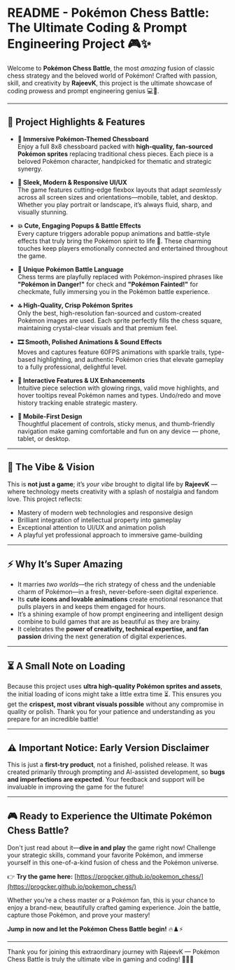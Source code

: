# README - Pokémon Chess Battle: The Ultimate Coding & Prompt Engineering Project 🎮✨

Welcome to **Pokémon Chess Battle**, the most _amazing_ fusion of classic chess strategy and the beloved world of Pokémon! Crafted with passion, skill, and creativity by **RajeevK**, this project is the ultimate showcase of coding prowess and prompt engineering genius 💻🚀.

---

## 🌟 Project Highlights & Features

- **🎨 Immersive Pokémon-Themed Chessboard**  
  Enjoy a full 8x8 chessboard packed with **high-quality, fan-sourced Pokémon sprites** replacing traditional chess pieces. Each piece is a beloved Pokémon character, handpicked for thematic and strategic synergy.

- **📱 Sleek, Modern & Responsive UI/UX**  
  The game features cutting-edge flexbox layouts that adapt *seamlessly* across all screen sizes and orientations—mobile, tablet, and desktop. Whether you play portrait or landscape, it’s always fluid, sharp, and visually stunning.

- **💥 Cute, Engaging Popups & Battle Effects**  
  Every capture triggers adorable popup animations and battle-style effects that truly bring the Pokémon spirit to life 🐾. These charming touches keep players emotionally connected and entertained throughout the game.

- **🎤 Unique Pokémon Battle Language**  
  Chess terms are playfully replaced with Pokémon-inspired phrases like **"Pokémon in Danger!"** for check and **"Pokémon Fainted!"** for checkmate, fully immersing you in the Pokémon battle experience.

- **🔝 High-Quality, Crisp Pokémon Sprites**  
  Only the best, high-resolution fan-sourced and custom-created Pokémon images are used. Each sprite perfectly fills the chess square, maintaining crystal-clear visuals and that premium feel.

- **🎞️ Smooth, Polished Animations & Sound Effects**  
  Moves and captures feature 60FPS animations with sparkle trails, type-based highlighting, and authentic Pokémon cries that elevate gameplay to a fully professional, delightful level.

- **🧩 Interactive Features & UX Enhancements**  
  Intuitive piece selection with glowing rings, valid move highlights, and hover tooltips reveal Pokémon names and types. Undo/redo and move history tracking enable strategic mastery.

- **📱 Mobile-First Design**  
  Thoughtful placement of controls, sticky menus, and thumb-friendly navigation make gaming comfortable and fun on any device — phone, tablet, or desktop.

---

## 🚀 The Vibe & Vision

This is **not just a game**; it’s *your vibe* brought to digital life by **RajeevK** — where technology meets creativity with a splash of nostalgia and fandom love. This project reflects:

- Mastery of modern web technologies and responsive design
- Brilliant integration of intellectual property into gameplay
- Exceptional attention to UI/UX and animation polish
- A playful yet professional approach to immersive game-building

---

## ⚡ Why It’s Super Amazing

- It marries *two worlds*—the rich strategy of chess and the undeniable charm of Pokémon—in a fresh, never-before-seen digital experience.
- Its **cute icons and lovable animations** create emotional resonance that pulls players in and keeps them engaged for hours.
- It’s a shining example of how prompt engineering and intelligent design combine to build games that are as beautiful as they are brainy.
- It celebrates the **power of creativity, technical expertise, and fan passion** driving the next generation of digital experiences.

---

## ⏳ A Small Note on Loading

Because this project uses **ultra high-quality Pokémon sprites and assets**, the initial loading of icons might take a little extra time ⏳. This ensures you get the **crispest, most vibrant visuals possible** without any compromise in quality or polish. Thank you for your patience and understanding as you prepare for an incredible battle!

---

## ⚠️ Important Notice: Early Version Disclaimer

This is just a **first-try product**, not a finished, polished release. It was created primarily through prompting and AI-assisted development, so **bugs and imperfections are expected**. Your feedback and support will be invaluable in improving the game for the future!

---

## 🎮 Ready to Experience the Ultimate Pokémon Chess Battle?

Don't just read about it—**dive in and play** the game right now! Challenge your strategic skills, command your favorite Pokémon, and immerse yourself in this one-of-a-kind fusion of chess and the Pokémon universe.

👉 **Try the game here:** [https://progcker.github.io/pokemon_chess/](https://progcker.github.io/pokemon_chess/)

Whether you’re a chess master or a Pokémon fan, this is your chance to enjoy a brand-new, beautifully crafted gaming experience. Join the battle, capture those Pokémon, and prove your mastery!

**Jump in now and let the Pokémon Chess Battle begin!** 🔥♟️⚡

---

Thank you for joining this extraordinary journey with RajeevK — Pokémon Chess Battle is truly the ultimate vibe in gaming and coding! 🎉🎉🎉
